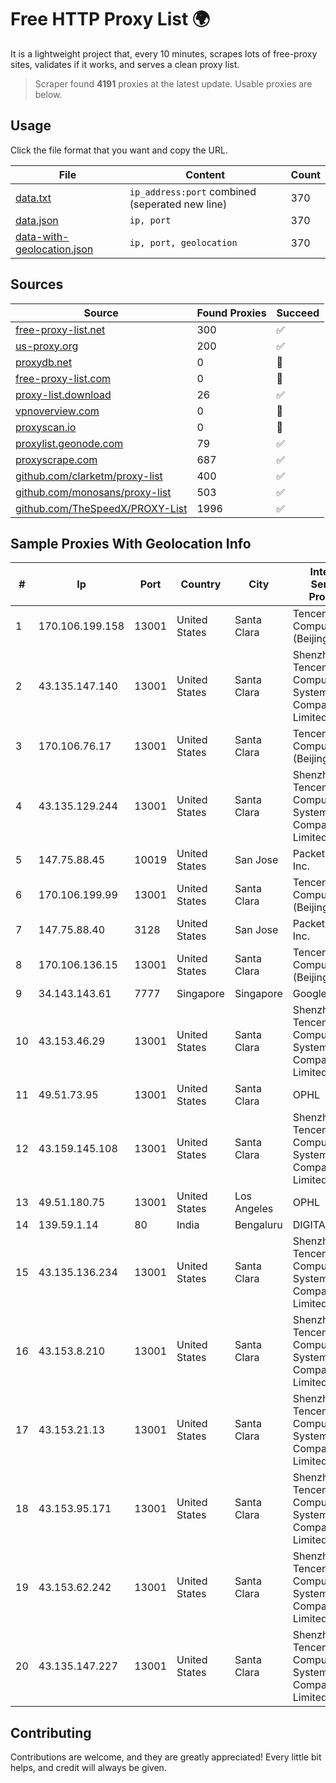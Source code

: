 
# Free HTTP Proxy List 🌍

It is a lightweight project that, every 10 minutes, scrapes lots of free-proxy sites, validates if it works, and serves a clean proxy list.


> Scraper found **4191** proxies at the latest update. Usable proxies are below.

## Usage

Click the file format that you want and copy the URL.


|File|Content|Count|
|----|-------|-----|
|[data.txt](https://raw.githubusercontent.com/themiralay/Proxy-List-World/master/data.txt)|`ip_address:port` combined (seperated new line)|370|
|[data.json](https://raw.githubusercontent.com/themiralay/Proxy-List-World/master/data.json)|`ip, port`|370|
|[data-with-geolocation.json](https://raw.githubusercontent.com/themiralay/Proxy-List-World/master/data-with-geolocation.json)|`ip, port, geolocation`|370|

## Sources

|Source|Found Proxies|Succeed|
|------|-------------|-------|
|[free-proxy-list.net](https://free-proxy-list.net)|300|✅|
|[us-proxy.org](https://www.us-proxy.org)|200|✅|
|[proxydb.net](http://proxydb.net)|0|🚫|
|[free-proxy-list.com](https://free-proxy-list.com/?page=&port=&type%5B%5D=http&type%5B%5D=https&up_time=0&search=Search)|0|🚫|
|[proxy-list.download](https://www.proxy-list.download/HTTP)|26|✅|
|[vpnoverview.com](https://vpnoverview.com/privacy/anonymous-browsing/free-proxy-servers)|0|🚫|
|[proxyscan.io](https://www.proxyscan.io)|0|🚫|
|[proxylist.geonode.com](https://proxylist.geonode.com/api/proxy-list?limit=300&page=1&sort_by=lastChecked&sort_type=desc&protocols=http,https)|79|✅|
|[proxyscrape.com](https://api.proxyscrape.com/v2/?request=displayproxies&protocol=http&timeout=10000&country=all&ssl=all&anonymity=all)|687|✅|
|[github.com/clarketm/proxy-list](https://raw.githubusercontent.com/clarketm/proxy-list/master/proxy-list-raw.txt)|400|✅|
|[github.com/monosans/proxy-list](https://raw.githubusercontent.com/monosans/proxy-list/main/proxies/http.txt)|503|✅|
|[github.com/TheSpeedX/PROXY-List](https://raw.githubusercontent.com/TheSpeedX/PROXY-List/master/http.txt)|1996|✅|


## Sample Proxies With Geolocation Info

|#|Ip|Port|Country|City|Internet Service Provider|
|-|--|----|-------|----|-------------------------|
|1|170.106.199.158|13001|United States|Santa Clara|Tencent Cloud Computing (Beijing) Co|
|2|43.135.147.140|13001|United States|Santa Clara|Shenzhen Tencent Computer Systems Company Limited|
|3|170.106.76.17|13001|United States|Santa Clara|Tencent Cloud Computing (Beijing) Co|
|4|43.135.129.244|13001|United States|Santa Clara|Shenzhen Tencent Computer Systems Company Limited|
|5|147.75.88.45|10019|United States|San Jose|Packet Host, Inc.|
|6|170.106.199.99|13001|United States|Santa Clara|Tencent Cloud Computing (Beijing) Co|
|7|147.75.88.40|3128|United States|San Jose|Packet Host, Inc.|
|8|170.106.136.15|13001|United States|Santa Clara|Tencent Cloud Computing (Beijing) Co|
|9|34.143.143.61|7777|Singapore|Singapore|Google LLC|
|10|43.153.46.29|13001|United States|Santa Clara|Shenzhen Tencent Computer Systems Company Limited|
|11|49.51.73.95|13001|United States|Santa Clara|OPHL|
|12|43.159.145.108|13001|United States|Santa Clara|Shenzhen Tencent Computer Systems Company Limited|
|13|49.51.180.75|13001|United States|Los Angeles|OPHL|
|14|139.59.1.14|80|India|Bengaluru|DIGITALOCEAN|
|15|43.135.136.234|13001|United States|Santa Clara|Shenzhen Tencent Computer Systems Company Limited|
|16|43.153.8.210|13001|United States|Santa Clara|Shenzhen Tencent Computer Systems Company Limited|
|17|43.153.21.13|13001|United States|Santa Clara|Shenzhen Tencent Computer Systems Company Limited|
|18|43.153.95.171|13001|United States|Santa Clara|Shenzhen Tencent Computer Systems Company Limited|
|19|43.153.62.242|13001|United States|Santa Clara|Shenzhen Tencent Computer Systems Company Limited|
|20|43.135.147.227|13001|United States|Santa Clara|Shenzhen Tencent Computer Systems Company Limited|



## Contributing

Contributions are welcome, and they are greatly appreciated! Every
little bit helps, and credit will always be given.

